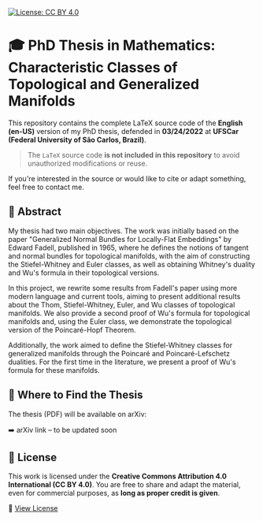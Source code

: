 [![License: CC BY 4.0](https://img.shields.io/badge/License-CC%20BY%204.0-lightgrey.svg)](https://creativecommons.org/licenses/by/4.0/)


# 🎓 PhD Thesis in Mathematics: Characteristic Classes of Topological and Generalized Manifolds

This repository contains the complete LaTeX source code of the **English (en-US)** version of my PhD thesis, defended in **03/24/2022** at **UFSCar (Federal University of São Carlos, Brazil)**.

> The `LaTeX` source code **is not included in this repository** to avoid unauthorized modifications or reuse.

If you're interested in the source or would like to cite or adapt something, feel free to contact me.

## 📘 Abstract

My thesis had two main objectives. The work was initially based on the paper "Generalized Normal Bundles for Locally-Flat Embeddings" by Edward Fadell, published in 1965, where he defines the notions of tangent and normal bundles for topological manifolds, with the aim of constructing the Stiefel-Whitney and Euler classes, as well as obtaining Whitney's duality and Wu's formula in their topological versions.

In this project, we rewrite some results from Fadell's paper using more modern language and current tools, aiming to present additional results about the Thom, Stiefel-Whitney, Euler, and Wu classes of topological manifolds. We also provide a second proof of Wu's formula for topological manifolds and, using the Euler class, we demonstrate the topological version of the Poincaré-Hopf Theorem.

Additionally, the work aimed to define the Stiefel-Whitney classes for generalized manifolds through the Poincaré and Poincaré-Lefschetz dualities. For the first time in the literature, we present a proof of Wu's formula for these manifolds.

## 🔗 Where to Find the Thesis
The thesis (PDF) will be available on arXiv:

➡️ arXiv link – to be updated soon

## 📜 License
This work is licensed under the **Creative Commons Attribution 4.0 International (CC BY 4.0)**.
You are free to share and adapt the material, even for commercial purposes, as **long as proper credit is given**.

🔗 [View License](https://creativecommons.org/licenses/by/4.0/)